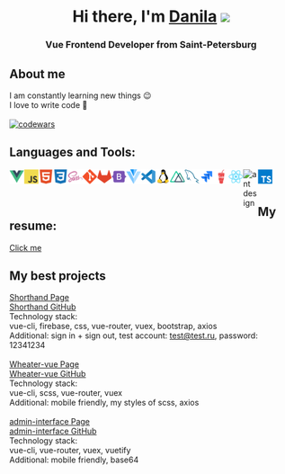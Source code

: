 <h1 align="center">Hi there, I'm <a href="https://github.com/danilabais" target="_blank">Danila</a> 
<img src="https://github.com/blackcater/blackcater/raw/main/images/Hi.gif" height="32"/></h1>
<h3 align="center">Vue Frontend Developer from Saint-Petersburg</h3>

## About me
I am constantly learning new things &#128521;  
I love to write code &#129321;
<br><br>
[![codewars](https://www.codewars.com/users/danilabais/badges/large)](https://www.codewars.com/users/danilabais)  

## Languages and Tools:

<img align="left" alt="vue" width="26px" src="https://github.com/devicons/devicon/blob/master/icons/vuejs/vuejs-original.svg">
<img align="left" alt="javascript" width="26px" src="https://raw.githubusercontent.com/devicons/devicon/1119b9f84c0290e0f0b38982099a2bd027a48bf1/icons/javascript/javascript-original.svg">
<img align="left" alt="html" width="26px" src="https://raw.githubusercontent.com/devicons/devicon/1119b9f84c0290e0f0b38982099a2bd027a48bf1/icons/html5/html5-plain.svg">
<img align="left" alt="css" width="26px" src="https://raw.githubusercontent.com/devicons/devicon/1119b9f84c0290e0f0b38982099a2bd027a48bf1/icons/css3/css3-plain.svg">
<img align="left" alt="sass" width="26px" src="https://raw.githubusercontent.com/devicons/devicon/1119b9f84c0290e0f0b38982099a2bd027a48bf1/icons/sass/sass-original.svg">
<img align="left" alt="git" width="26px" src="https://raw.githubusercontent.com/devicons/devicon/1119b9f84c0290e0f0b38982099a2bd027a48bf1/icons/git/git-plain.svg">
<img align="left" alt="gitlab" width="26px" src="https://raw.githubusercontent.com/devicons/devicon/1119b9f84c0290e0f0b38982099a2bd027a48bf1/icons/gitlab/gitlab-plain.svg">
<img align="left" alt="bootstrap" width="26px" src="https://raw.githubusercontent.com/devicons/devicon/1119b9f84c0290e0f0b38982099a2bd027a48bf1/icons/bootstrap/bootstrap-plain.svg">
<img align="left" alt="vuetify" width="26px" src="https://raw.githubusercontent.com/devicons/devicon/1119b9f84c0290e0f0b38982099a2bd027a48bf1/icons/vuetify/vuetify-original.svg">
<img align="left" alt="vscode" width="26px" src="https://raw.githubusercontent.com/devicons/devicon/1119b9f84c0290e0f0b38982099a2bd027a48bf1/icons/vscode/vscode-original.svg">
<img align="left" alt="linux" width="26px" src="https://raw.githubusercontent.com/devicons/devicon/1119b9f84c0290e0f0b38982099a2bd027a48bf1/icons/linux/linux-original.svg">
<img align="left" alt="nuxtjs" width="26px" src="https://raw.githubusercontent.com/devicons/devicon/1119b9f84c0290e0f0b38982099a2bd027a48bf1/icons/nuxtjs/nuxtjs-original.svg">
<img align="left" alt="mysql" width="26px" src="https://raw.githubusercontent.com/devicons/devicon/1119b9f84c0290e0f0b38982099a2bd027a48bf1/icons/mysql/mysql-original.svg">
<img align="left" alt="jira" width="26px" src="https://raw.githubusercontent.com/devicons/devicon/1119b9f84c0290e0f0b38982099a2bd027a48bf1/icons/jira/jira-original.svg">
<img align="left" alt="gulp" width="26px" src="https://raw.githubusercontent.com/devicons/devicon/1119b9f84c0290e0f0b38982099a2bd027a48bf1/icons/gulp/gulp-plain.svg">
<img align="left" alt="react" width="26px" src="https://raw.githubusercontent.com/devicons/devicon/1119b9f84c0290e0f0b38982099a2bd027a48bf1/icons/react/react-original.svg">
<img align="left" alt="ant design" width="26px" src="https://seeklogo.com/images/A/ant-design-logo-EAB6B3D5D9-seeklogo.com.png">
<img align="left" alt="typescript" width="26px" src="https://raw.githubusercontent.com/devicons/devicon/1119b9f84c0290e0f0b38982099a2bd027a48bf1/icons/typescript/typescript-plain.svg">

<br>

<br>


## My resume: 
<a href="https://drive.google.com/file/d/1xBbtbS1mvw6L2f_jiWO9I-gUs8GfV9sT/view" target="_blank" target="_blank">Click me</a>

## My best projects
<a href="https://danilabais.github.io/shorthand-vue/" target="_blank">Shorthand Page</a><br>
<a href="https://github.com/danilabais/shorthand-vue" target="_blank">Shorthand GitHub</a><br>
Technology stack:<br> vue-cli, firebase, css, vue-router, vuex, bootstrap, axios<br>
Additional: sign in + sign out, test account: test@test.ru, password: 12341234<br><br>
<a href="https://danilabais.github.io/wheater-vue/" target="_blank">Wheater-vue Page</a><br>
<a href="https://github.com/danilabais/wheater-vue" target="_blank">Wheater-vue GitHub</a><br>
Technology stack:<br> vue-cli,  scss, vue-router, vuex<br>
Additional: mobile friendly, my styles of scss, axios<br><br>
<a href="https://danilabais.github.io/admin-interface/" target="_blank">admin-interface Page</a><br>
<a href="https://github.com/danilabais/admin-interface" target="_blank">admin-interface GitHub</a><br>
Technology stack:<br> vue-cli, vue-router, vuex, vuetify<br>
Additional: mobile friendly, base64


